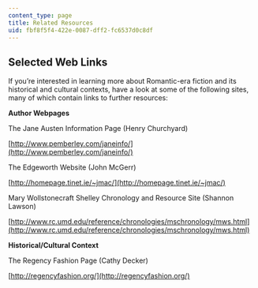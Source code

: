 ```yaml
---
content_type: page
title: Related Resources
uid: fbf8f5f4-422e-0087-dff2-fc6537d0c8df
---
```


Selected Web Links
------------------

If you’re interested in learning more about Romantic-era fiction and its historical and cultural contexts, have a look at some of the following sites, many of which contain links to further resources:

**Author Webpages**

  
The Jane Austen Information Page (Henry Churchyard)

[http://www.pemberley.com/janeinfo/](http://www.pemberley.com/janeinfo/)

  
The Edgeworth Website (John McGerr)

[http://homepage.tinet.ie/~jmac/](http://homepage.tinet.ie/~jmac/)

  
Mary Wollstonecraft Shelley Chronology and Resource Site (Shannon Lawson)

[http://www.rc.umd.edu/reference/chronologies/mschronology/mws.html](http://www.rc.umd.edu/reference/chronologies/mschronology/mws.html)

**Historical/Cultural Context**

  
The Regency Fashion Page (Cathy Decker)

[http://regencyfashion.org/](http://regencyfashion.org/)